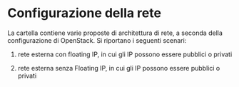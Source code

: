 Configurazione della rete
======

La cartella contiene varie proposte di architettura di rete, a seconda della configurazione di OpenStack. Si riportano i seguenti scenari:

1. rete esterna con floating IP, in cui gli IP possono essere pubblici o privati

2. rete esterna senza Floating IP, in cui gli IP possono essere pubblici o privati

